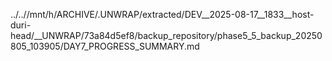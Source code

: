 ../..//mnt/h/ARCHIVE/.UNWRAP/extracted/DEV__2025-08-17__1833__host-duri-head/__UNWRAP/73a84d5ef8/backup_repository/phase5_5_backup_20250805_103905/DAY7_PROGRESS_SUMMARY.md